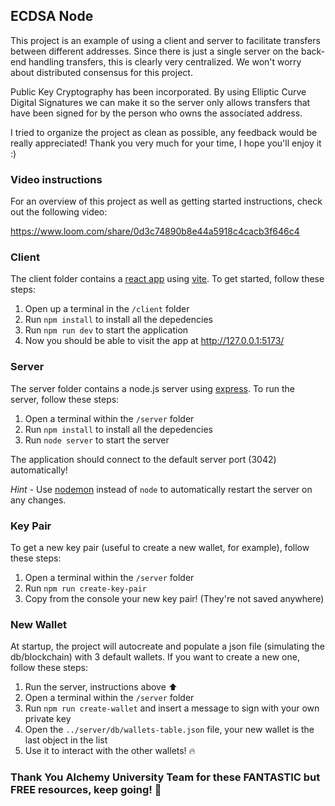 ## ECDSA Node

This project is an example of using a client and server to facilitate transfers between different addresses. Since there is just a single server on the back-end handling transfers, this is clearly very centralized. We won't worry about distributed consensus for this project.

Public Key Cryptography has been incorporated. By using Elliptic Curve Digital Signatures we can make it so the server only allows transfers that have been signed for by the person who owns the associated address.

I tried to organize the project as clean as possible, any feedback would be really appreciated!
Thank you very much for your time, I hope you'll enjoy it :)

### Video instructions

For an overview of this project as well as getting started instructions, check out the following video:

https://www.loom.com/share/0d3c74890b8e44a5918c4cacb3f646c4

### Client

The client folder contains a [react app](https://reactjs.org/) using [vite](https://vitejs.dev/). To get started, follow these steps:

1. Open up a terminal in the `/client` folder
2. Run `npm install` to install all the depedencies
3. Run `npm run dev` to start the application
4. Now you should be able to visit the app at http://127.0.0.1:5173/

### Server

The server folder contains a node.js server using [express](https://expressjs.com/). To run the server, follow these steps:

1. Open a terminal within the `/server` folder
2. Run `npm install` to install all the depedencies
3. Run `node server` to start the server

The application should connect to the default server port (3042) automatically!

_Hint_ - Use [nodemon](https://www.npmjs.com/package/nodemon) instead of `node` to automatically restart the server on any changes.

### Key Pair

To get a new key pair (useful to create a new wallet, for example), follow these steps:

1. Open a terminal within the `/server` folder
2. Run `npm run create-key-pair`
3. Copy from the console your new key pair! (They're not saved anywhere)

### New Wallet

At startup, the project will autocreate and populate a json file (simulating the db/blockchain)
with 3 default wallets. If you want to create a new one, follow these steps:

1. Run the server, instructions above ⬆️
2. Open a terminal within the `/server` folder
3. Run `npm run create-wallet` and insert a message to sign with your own private key
4. Open the `../server/db/wallets-table.json` file, your new wallet is the last object in the list
5. Use it to interact with the other wallets! 🔥

### Thank You Alchemy University Team for these FANTASTIC but FREE resources, keep going! 🙏

